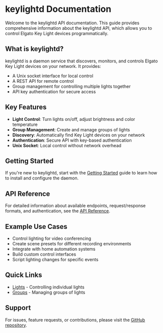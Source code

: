 # keylightd Documentation

Welcome to the keylightd API documentation. This guide provides comprehensive information about the keylightd API, which allows you to control Elgato Key Light devices programmatically.

## What is keylightd?

keylightd is a daemon service that discovers, monitors, and controls Elgato Key Light devices on your network. It provides:

- A Unix socket interface for local control
- A REST API for remote control
- Group management for controlling multiple lights together
- API key authentication for secure access

## Key Features

- **Light Control**: Turn lights on/off, adjust brightness and color temperature
- **Group Management**: Create and manage groups of lights
- **Discovery**: Automatically find Key Light devices on your network
- **Authentication**: Secure API with key-based authentication
- **Unix Socket**: Local control without network overhead

## Getting Started

If you're new to keylightd, start with the [Getting Started](getting-started.md) guide to learn how to install and configure the daemon.

## API Reference

For detailed information about available endpoints, request/response formats, and authentication, see the [API Reference](api/index.md).

## Example Use Cases

- Control lighting for video conferencing
- Create scene presets for different recording environments
- Integrate with home automation systems
- Build custom control interfaces
- Script lighting changes for specific events

## Quick Links

- [Lights](lights/cli.md) - Controlling individual lights
- [Groups](groups/cli.md) - Managing groups of lights

## Support

For issues, feature requests, or contributions, please visit the [GitHub repository](https://github.com/jmylchreest/keylightd).